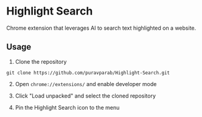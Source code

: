 # Highlight Search
Chrome extension that leverages AI to search text highlighted on a website.

## Usage
1. Clone the repository
```
git clone https://github.com/puravparab/Highlight-Search.git
```

2. Open `chrome://extensions/` and enable developer mode

3. Click "Load unpacked" and select the cloned repository

4. Pin the Highlight Search icon to the menu